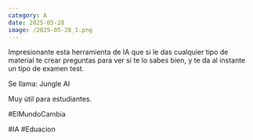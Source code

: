 ```yaml
--- 
category: A 
date: 2025-05-28 
image: /2025-05-28_1.png 
--- 
```


Impresionante esta herramienta de IA que si le das cualquier tipo de material te crear preguntas para ver si te lo sabes bien, y te da al instante un tipo de examen test.

Se llama: Jungle AI

Muy útil para estudiantes. 

#ElMundoCambia

#IA #Eduacion